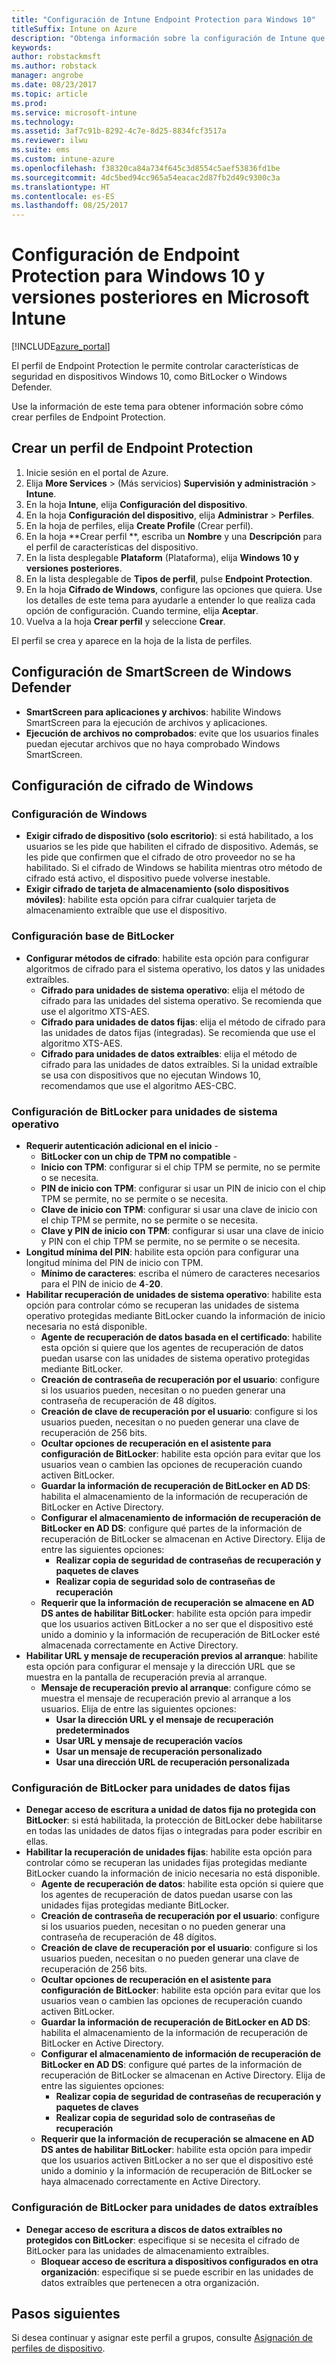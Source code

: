 ```yaml
---
title: "Configuración de Intune Endpoint Protection para Windows 10"
titleSuffix: Intune on Azure
description: "Obtenga información sobre la configuración de Intune que puede usar para controlar los valores de Endpoint Protection como BitLocker en dispositivos Windows 10."
keywords: 
author: robstackmsft
ms.author: robstack
manager: angrobe
ms.date: 08/23/2017
ms.topic: article
ms.prod: 
ms.service: microsoft-intune
ms.technology: 
ms.assetid: 3af7c91b-8292-4c7e-8d25-8834fcf3517a
ms.reviewer: ilwu
ms.suite: ems
ms.custom: intune-azure
ms.openlocfilehash: f38320ca84a734f645c3d8554c5aef53836fd1be
ms.sourcegitcommit: 4dc5bed94cc965a54eacac2d87fb2d49c9300c3a
ms.translationtype: HT
ms.contentlocale: es-ES
ms.lasthandoff: 08/25/2017
---
```

# <a name="endpoint-protection-settings-for-windows-10-and-later-in-microsoft-intune"></a>Configuración de Endpoint Protection para Windows 10 y versiones posteriores en Microsoft Intune

[!INCLUDE[azure_portal](./includes/azure_portal.md)]

El perfil de Endpoint Protection le permite controlar características de seguridad en dispositivos Windows 10, como BitLocker o Windows Defender.

Use la información de este tema para obtener información sobre cómo crear perfiles de Endpoint Protection.

## <a name="create-an-endpoint-protection-profile"></a>Crear un perfil de Endpoint Protection

1. Inicie sesión en el portal de Azure.
2. Elija **More Services** >  (Más servicios) **Supervisión y administración** > **Intune**.
3. En la hoja **Intune**, elija **Configuración del dispositivo**.
2. En la hoja **Configuración del dispositivo**, elija **Administrar** > **Perfiles**.
3. En la hoja de perfiles, elija **Create Profile** (Crear perfil).
4. En la hoja **Crear perfil	**, escriba un **Nombre** y una **Descripción** para el perfil de características del dispositivo.
5. En la lista desplegable **Plataform** (Plataforma), elija **Windows 10 y versiones posteriores**.
6. En la lista desplegable de **Tipos de perfil**, pulse **Endpoint Protection**.
7. En la hoja **Cifrado de Windows**, configure las opciones que quiera. Use los detalles de este tema para ayudarle a entender lo que realiza cada opción de configuración. Cuando termine, elija **Aceptar**.
8. Vuelva a la hoja **Crear perfil** y seleccione **Crear**.

El perfil se crea y aparece en la hoja de la lista de perfiles.

## <a name="windows-defender-smartscreen-settings"></a>Configuración de SmartScreen de Windows Defender

- **SmartScreen para aplicaciones y archivos**: habilite Windows SmartScreen para la ejecución de archivos y aplicaciones.
- **Ejecución de archivos no comprobados**: evite que los usuarios finales puedan ejecutar archivos que no haya comprobado Windows SmartScreen.

## <a name="windows-encryption-settings"></a>Configuración de cifrado de Windows

### <a name="windows-settings"></a>Configuración de Windows

- **Exigir cifrado de dispositivo (solo escritorio)**: si está habilitado, a los usuarios se les pide que habiliten el cifrado de dispositivo. Además, se les pide que confirmen que el cifrado de otro proveedor no se ha habilitado. Si el cifrado de Windows se habilita mientras otro método de cifrado está activo, el dispositivo puede volverse inestable.
- **Exigir cifrado de tarjeta de almacenamiento (solo dispositivos móviles)**: habilite esta opción para cifrar cualquier tarjeta de almacenamiento extraíble que use el dispositivo.


### <a name="bitlocker-base-settings"></a>Configuración base de BitLocker

- **Configurar métodos de cifrado**: habilite esta opción para configurar algoritmos de cifrado para el sistema operativo, los datos y las unidades extraíbles.
    - **Cifrado para unidades de sistema operativo**: elija el método de cifrado para las unidades del sistema operativo. Se recomienda que use el algoritmo XTS-AES.
    - **Cifrado para unidades de datos fijas**: elija el método de cifrado para las unidades de datos fijas (integradas). Se recomienda que use el algoritmo XTS-AES.
    - **Cifrado para unidades de datos extraíbles**: elija el método de cifrado para las unidades de datos extraíbles. Si la unidad extraíble se usa con dispositivos que no ejecutan Windows 10, recomendamos que use el algoritmo AES-CBC.


### <a name="bitlocker-os-drive-settings"></a>Configuración de BitLocker para unidades de sistema operativo

- **Requerir autenticación adicional en el inicio** -
    - **BitLocker con un chip de TPM no compatible** -
    - **Inicio con TPM**: configurar si el chip TPM se permite, no se permite o se necesita.
    - **PIN de inicio con TPM**: configurar si usar un PIN de inicio con el chip TPM se permite, no se permite o se necesita.
    - **Clave de inicio con TPM**: configurar si usar una clave de inicio con el chip TPM se permite, no se permite o se necesita.
    - **Clave y PIN de inicio con TPM**: configurar si usar una clave de inicio y PIN con el chip TPM se permite, no se permite o se necesita.
- **Longitud mínima del PIN**: habilite esta opción para configurar una longitud mínima del PIN de inicio con TPM.
    - **Mínimo de caracteres**: escriba el número de caracteres necesarios para el PIN de inicio de **4**-**20**.
- **Habilitar recuperación de unidades de sistema operativo**: habilite esta opción para controlar cómo se recuperan las unidades de sistema operativo protegidas mediante BitLocker cuando la información de inicio necesaria no está disponible.
    - **Agente de recuperación de datos basada en el certificado**: habilite esta opción si quiere que los agentes de recuperación de datos puedan usarse con las unidades de sistema operativo protegidas mediante BitLocker.
    - **Creación de contraseña de recuperación por el usuario**: configure si los usuarios pueden, necesitan o no pueden generar una contraseña de recuperación de 48 dígitos.
    - **Creación de clave de recuperación por el usuario**: configure si los usuarios pueden, necesitan o no pueden generar una clave de recuperación de 256 bits.
    - **Ocultar opciones de recuperación en el asistente para configuración de BitLocker**: habilite esta opción para evitar que los usuarios vean o cambien las opciones de recuperación cuando activen BitLocker.
    - **Guardar la información de recuperación de BitLocker en AD DS**: habilita el almacenamiento de la información de recuperación de BitLocker en Active Directory.
    - **Configurar el almacenamiento de información de recuperación de BitLocker en AD DS**: configure qué partes de la información de recuperación de BitLocker se almacenan en Active Directory. Elija de entre las siguientes opciones:
        - **Realizar copia de seguridad de contraseñas de recuperación y paquetes de claves**
        - **Realizar copia de seguridad solo de contraseñas de recuperación**
    - **Requerir que la información de recuperación se almacene en AD DS antes de habilitar BitLocker**: habilite esta opción para impedir que los usuarios activen BitLocker a no ser que el dispositivo esté unido a dominio y la información de recuperación de BitLocker esté almacenada correctamente en Active Directory.
- **Habilitar URL y mensaje de recuperación previos al arranque**: habilite esta opción para configurar el mensaje y la dirección URL que se muestra en la pantalla de recuperación previa al arranque.
    - **Mensaje de recuperación previo al arranque**: configure cómo se muestra el mensaje de recuperación previo al arranque a los usuarios. Elija de entre las siguientes opciones:
        - **Usar la dirección URL y el mensaje de recuperación predeterminados**
        - **Usar URL y mensaje de recuperación vacíos**
        - **Usar un mensaje de recuperación personalizado**
        - **Usar una dirección URL de recuperación personalizada**


### <a name="bitlocker-fixed-data-drive-settings"></a>Configuración de BitLocker para unidades de datos fijas

- **Denegar acceso de escritura a unidad de datos fija no protegida con BitLocker**: si está habilitada, la protección de BitLocker debe habilitarse en todas las unidades de datos fijas o integradas para poder escribir en ellas.
- **Habilitar la recuperación de unidades fijas**: habilite esta opción para controlar cómo se recuperan las unidades fijas protegidas mediante BitLocker cuando la información de inicio necesaria no está disponible.
    - **Agente de recuperación de datos**: habilite esta opción si quiere que los agentes de recuperación de datos puedan usarse con las unidades fijas protegidas mediante BitLocker.
    - **Creación de contraseña de recuperación por el usuario**: configure si los usuarios pueden, necesitan o no pueden generar una contraseña de recuperación de 48 dígitos.  
    - **Creación de clave de recuperación por el usuario**: configure si los usuarios pueden, necesitan o no pueden generar una clave de recuperación de 256 bits.
    - **Ocultar opciones de recuperación en el asistente para configuración de BitLocker**: habilite esta opción para evitar que los usuarios vean o cambien las opciones de recuperación cuando activen BitLocker.
    - **Guardar la información de recuperación de BitLocker en AD DS**: habilita el almacenamiento de la información de recuperación de BitLocker en Active Directory.
    - **Configurar el almacenamiento de información de recuperación de BitLocker en AD DS**: configure qué partes de la información de recuperación de BitLocker se almacenan en Active Directory. Elija de entre las siguientes opciones:
        - **Realizar copia de seguridad de contraseñas de recuperación y paquetes de claves**
        - **Realizar copia de seguridad solo de contraseñas de recuperación**
    - **Requerir que la información de recuperación se almacene en AD DS antes de habilitar BitLocker**: habilite esta opción para impedir que los usuarios activen BitLocker a no ser que el dispositivo esté unido a dominio y la información de recuperación de BitLocker se haya almacenado correctamente en Active Directory.


### <a name="bitlocker-removable-data-drive-settings"></a>Configuración de BitLocker para unidades de datos extraíbles

- **Denegar acceso de escritura a discos de datos extraíbles no protegidos con BitLocker**: especifique si se necesita el cifrado de BitLocker para las unidades de almacenamiento extraíbles.
    - **Bloquear acceso de escritura a dispositivos configurados en otra organización**: especifique si se puede escribir en las unidades de datos extraíbles que pertenecen a otra organización.



## <a name="next-steps"></a>Pasos siguientes

Si desea continuar y asignar este perfil a grupos, consulte [Asignación de perfiles de dispositivo](device-profile-assign.md).
